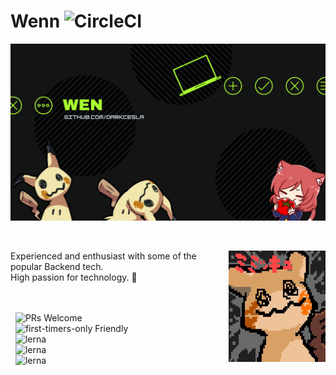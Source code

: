 # Wenn ![CircleCI](https://circleci.com/gh/codesandbox/codesandbox-client.svg?style=svg)
<p align="center">
  <a href="https://bit.ly/marianne-porto-424">
    <img src="bg.png" width=800px>
  </a>
</p>

&nbsp;

<img src="mimikyuuu.jpg" align="right" width="155" height="178">

Experienced and enthusiast with some of the popular Backend tech. <br>
High passion for technology. 🚀 <br><br>

<br>&nbsp;
![PRs Welcome](https://img.shields.io/badge/web-developer-purple)<br>&nbsp;
![first-timers-only Friendly](https://img.shields.io/badge/programmer-blue)<br>&nbsp;
![lerna](https://img.shields.io/badge/pokemon-trainer-red)<br>&nbsp;
![lerna](https://img.shields.io/badge/chess-player-green)<br>&nbsp;
![lerna](https://img.shields.io/badge/casual-gamer-black)

